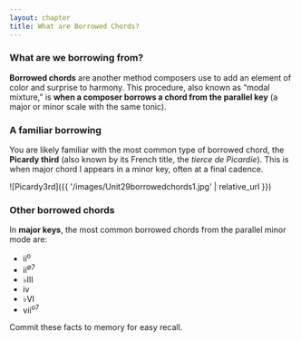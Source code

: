 ```yaml
---
layout: chapter
title: What are Borrowed Chords?    
---
```


### What are we borrowing from?

**Borrowed chords** are another method composers use to add an element of color and surprise to harmony. This procedure, also known as “modal mixture,” is **when a composer borrows a chord from the parallel key** (a major or minor scale with the same tonic). 

### A familiar borrowing

You are likely familiar with the most common type of borrowed chord, the **Picardy third** (also known by its French title, the *tierce de Picardie*). This is when major chord I appears in a minor key, often at a final cadence.

![Picardy3rd]({{ '/images/Unit29borrowedchords1.jpg' | relative_url }})

### Other borrowed chords

In **major keys**, the most common borrowed chords from the parallel minor mode are:
- ii<sup>o</sup>
- ii<sup>∅7</sup> 
- ♭III
- iv
- ♭VI
- vii<sup>o7</sup>

Commit these facts to memory for easy recall.